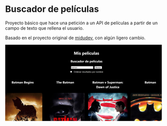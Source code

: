 # Buscador de películas

Proyecto básico que hace una petición a un API de películas a partir de un campo de texto que rellena el usuario.

Basado en el proyecto original de [midudev](https://github.com/midudev/aprendiendo-react), con algún ligero cambio.

![Buscador de películas](./docs/image-01.png)